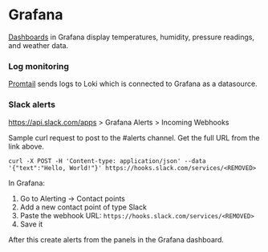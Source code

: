 # Grafana

[Dashboards](dashboards) in Grafana display temperatures, humidity, pressure readings, and weather data.

### Log monitoring

[Promtail](../ansible/promtail/) sends logs to Loki which is connected to Grafana as a datasource. 

### Slack alerts

https://api.slack.com/apps > Grafana Alerts > Incoming Webhooks

Sample curl request to post to the #alerts channel. Get the full URL from the link above.

```shell
curl -X POST -H 'Content-type: application/json' --data '{"text":"Hello, World!"}' https://hooks.slack.com/services/<REMOVED>
```

In Grafana:
1) Go to Alerting → Contact points
2) Add a new contact point of type Slack
3) Paste the webhook URL: 
```https://hooks.slack.com/services/<REMOVED>```
4) Save it

After this create alerts from the panels in the Grafana dashboard.
